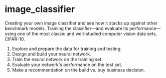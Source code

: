 # image_classifier
Creating your own image classifier and see how it stacks up against other benchmark models. Training the classifier—and evaluate its performance—using one of the most classic and well-studied computer vision data sets, CIFAR-10. 

1. Explore and prepare the data for training and testing.
2. Design and build your neural network.
3. Train the neural network on the training set.
4. Evaluate your network's performance on the test set.
5. Make a recommendation on the build vs. buy business decision.
